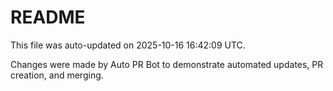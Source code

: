 # README

This file was auto-updated on 2025-10-16 16:42:09 UTC.

Changes were made by Auto PR Bot to demonstrate automated updates, PR creation, and merging.
